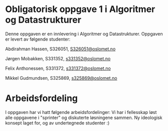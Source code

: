 # Obligatorisk oppgave 1 i Algoritmer og Datastrukturer

Denne oppgaven er en innlevering i Algoritmer og Datastrukturer. 
Oppgaven er levert av følgende studenter:

Abdirahman Hassen, S326051, S326051@oslomet.no

Jørgen Mobakken, S331352, s331352@oslomet.no

Felix Anthonessen, S331372,   s331372@oslomet.no

Mikkel Gudmundsen, S325869, s325869@oslomet.no

# Arbeidsfordeling

I oppgaven har vi hatt følgende arbeidsfordelinger:
 Vi har i fellesskap løst alle oppgavene i "sprinter" og diskuterte løsningene sammen. 
 Ny ideologisk konsept laget for, og av undertegnede studenter :)
 
 

